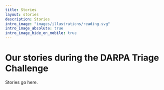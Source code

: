 ```yaml
---
title: Stories
layout: stories
description: Stories
intro_image: "images/illustrations/reading.svg"
intro_image_absolute: true
intro_image_hide_on_mobile: true
---
```


# Our stories during the DARPA Triage Challenge

Stories go here.
